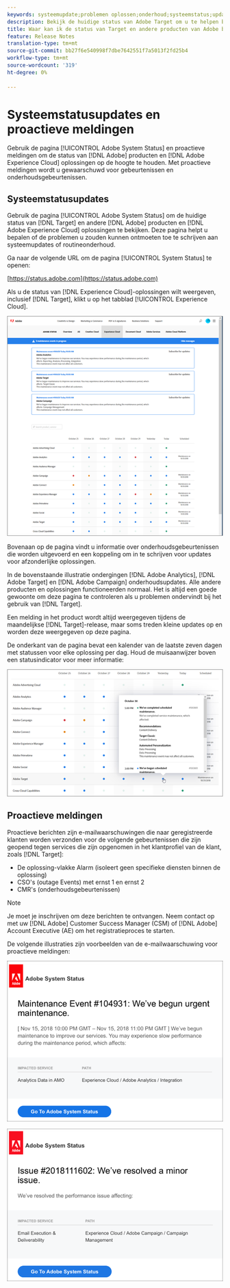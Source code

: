 ```yaml
---
keywords: systeemupdate;problemen oplossen;onderhoud;systeemstatus;update-status
description: Bekijk de huidige status van Adobe Target om u te helpen bepalen of de problemen die u zou kunnen tegenkomen te wijten zijn aan systeemupdates of routineonderhoud.
title: Waar kan ik de status van Target en andere producten van Adobe bekijken?
feature: Release Notes
translation-type: tm+mt
source-git-commit: bb27f6e540998f7dbe7642551f7a5013f2fd25b4
workflow-type: tm+mt
source-wordcount: '319'
ht-degree: 0%

---
```



# Systeemstatusupdates en proactieve meldingen

Gebruik de pagina [!UICONTROL Adobe System Status] en proactieve meldingen om de status van [!DNL Adobe] producten en [!DNL Adobe Experience Cloud] oplossingen op de hoogte te houden. Met proactieve meldingen wordt u gewaarschuwd voor gebeurtenissen en onderhoudsgebeurtenissen.

## Systeemstatusupdates

Gebruik de pagina [!UICONTROL Adobe System Status] om de huidige status van [!DNL Target] en andere [!DNL Adobe] producten en [!DNL Adobe Experience Cloud] oplossingen te bekijken. Deze pagina helpt u bepalen of de problemen u zouden kunnen ontmoeten toe te schrijven aan systeemupdates of routineonderhoud.

Ga naar de volgende URL om de pagina [!UICONTROL System Status] te openen:

[https://status.adobe.com](https://status.adobe.com)

Als u de status van [!DNL Experience Cloud]-oplossingen wilt weergeven, inclusief [!DNL Target], klikt u op het tabblad [!UICONTROL Experience Cloud].

![](assets/system_status.png)

Bovenaan op de pagina vindt u informatie over onderhoudsgebeurtenissen die worden uitgevoerd en een koppeling om in te schrijven voor updates voor afzonderlijke oplossingen.

In de bovenstaande illustratie ondergingen [!DNL Adobe Analytics], [!DNL Adobe Target] en [!DNL Adobe Campaign] onderhoudsupdates. Alle andere producten en oplossingen functioneerden normaal. Het is altijd een goede gewoonte om deze pagina te controleren als u problemen ondervindt bij het gebruik van [!DNL Target].

Een melding in het product wordt altijd weergegeven tijdens de maandelijkse [!DNL Target]-release, maar soms treden kleine updates op en worden deze weergegeven op deze pagina.

De onderkant van de pagina bevat een kalender van de laatste zeven dagen met statussen voor elke oplossing per dag. Houd de muisaanwijzer boven een statusindicator voor meer informatie:

![](assets/system_status_indicator.png)

## Proactieve meldingen

Proactieve berichten zijn e-mailwaarschuwingen die naar geregistreerde klanten worden verzonden voor de volgende gebeurtenissen die zijn geopend tegen services die zijn opgenomen in het klantprofiel van de klant, zoals [!DNL Target]:

* De oplossing-vlakke Alarm (isoleert geen specifieke diensten binnen de oplossing)
* CSO&#39;s (outage Events) met ernst 1 en ernst 2
* CMR&#39;s (onderhoudsgebeurtenissen)

>[!NOTE]
>
>Je moet je inschrijven om deze berichten te ontvangen. Neem contact op met uw [!DNL Adobe] Customer Success Manager (CSM) of [!DNL Adobe] Account Executive (AE) om het registratieproces te starten.

De volgende illustraties zijn voorbeelden van de e-mailwaarschuwing voor proactieve meldingen:

![Proactieve kennisgeving 1](/help/r-release-notes/assets/proactive-notification-1.png)

![Proactieve kennisgeving 2](/help/r-release-notes/assets/proactive-notification-2.png)